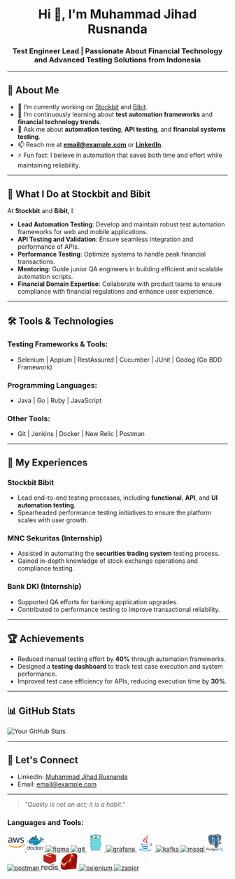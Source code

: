 <h1 align="center">Hi 👋, I'm Muhammad Jihad Rusnanda</h1>
<h3 align="center">Test Engineer Lead | Passionate About Financial Technology and Advanced Testing Solutions from Indonesia</h3>

---

## 🌟 About Me
- 🔭 I’m currently working on [Stockbit](https://stockbit.com/) and [Bibit](https://bibit.id/).
- 🌱 I’m continuously learning about **test automation frameworks** and **financial technology trends**.
- 💬 Ask me about **automation testing**, **API testing**, and **financial systems testing**.
- 📫 Reach me at **[email@example.com](mailto:muhamadjihad4@gmail.com)** or **[LinkedIn](https://www.linkedin.com/in/muhammadjihad/)**.
- ⚡ Fun fact: I believe in automation that saves both time and effort while maintaining reliability.

---

## 💼 What I Do at Stockbit and Bibit
At **Stockbit** and **Bibit**, I:
- **Lead Automation Testing**: Develop and maintain robust test automation frameworks for web and mobile applications.
- **API Testing and Validation**: Ensure seamless integration and performance of APIs.
- **Performance Testing**: Optimize systems to handle peak financial transactions.
- **Mentoring**: Guide junior QA engineers in building efficient and scalable automation scripts.
- **Financial Domain Expertise**: Collaborate with product teams to ensure compliance with financial regulations and enhance user experience.

---

## 🛠️ Tools & Technologies
### Testing Frameworks & Tools:
- Selenium | Appium | RestAssured | Cucumber | JUnit | Godog (Go BDD Framework)

### Programming Languages:
- Java | Go | Ruby | JavaScript

### Other Tools:
- Git | Jenkins | Docker | New Relic | Postman

---

## 🌱 My Experiences
### Stockbit Bibit
- Lead end-to-end testing processes, including **functional**, **API**, and **UI automation testing**.
- Spearheaded performance testing initiatives to ensure the platform scales with user growth.

### MNC Sekuritas (Internship)
- Assisted in automating the **securities trading system** testing process.
- Gained in-depth knowledge of stock exchange operations and compliance testing.

### Bank DKI (Internship)
- Supported QA efforts for banking application upgrades.
- Contributed to performance testing to improve transactional reliability.

---

## 🏆 Achievements
- Reduced manual testing effort by **40%** through automation frameworks.
- Designed a **testing dashboard** to track test case execution and system performance.
- Improved test case efficiency for APIs, reducing execution time by **30%**.

---

## 📊 GitHub Stats
![Your GitHub Stats](https://github-readme-stats.vercel.app/api?username=yourusername&show_icons=true&hide=issues&count_private=true)

---

## 🚀 Let's Connect
- LinkedIn: [Muhammad Jihad Rusnanda](https://linkedin.com/in/your-profile)
- Email: [email@example.com](mailto:email@example.com)

---

> *"Quality is not an act; it is a habit."*

<h3 align="left">Languages and Tools:</h3>
<p align="left"> <a href="https://aws.amazon.com" target="_blank" rel="noreferrer"> <img src="https://raw.githubusercontent.com/devicons/devicon/master/icons/amazonwebservices/amazonwebservices-original-wordmark.svg" alt="aws" width="40" height="40"/> </a> <a href="https://www.docker.com/" target="_blank" rel="noreferrer"> <img src="https://raw.githubusercontent.com/devicons/devicon/master/icons/docker/docker-original-wordmark.svg" alt="docker" width="40" height="40"/> </a> <a href="https://www.figma.com/" target="_blank" rel="noreferrer"> <img src="https://www.vectorlogo.zone/logos/figma/figma-icon.svg" alt="figma" width="40" height="40"/> </a> <a href="https://git-scm.com/" target="_blank" rel="noreferrer"> <img src="https://www.vectorlogo.zone/logos/git-scm/git-scm-icon.svg" alt="git" width="40" height="40"/> </a> <a href="https://golang.org" target="_blank" rel="noreferrer"> <img src="https://raw.githubusercontent.com/devicons/devicon/master/icons/go/go-original.svg" alt="go" width="40" height="40"/> </a> <a href="https://grafana.com" target="_blank" rel="noreferrer"> <img src="https://www.vectorlogo.zone/logos/grafana/grafana-icon.svg" alt="grafana" width="40" height="40"/> </a> <a href="https://www.java.com" target="_blank" rel="noreferrer"> <img src="https://raw.githubusercontent.com/devicons/devicon/master/icons/java/java-original.svg" alt="java" width="40" height="40"/> </a> <a href="https://kafka.apache.org/" target="_blank" rel="noreferrer"> <img src="https://www.vectorlogo.zone/logos/apache_kafka/apache_kafka-icon.svg" alt="kafka" width="40" height="40"/> </a> <a href="https://www.microsoft.com/en-us/sql-server" target="_blank" rel="noreferrer"> <img src="https://www.svgrepo.com/show/303229/microsoft-sql-server-logo.svg" alt="mssql" width="40" height="40"/> </a> <a href="https://www.postgresql.org" target="_blank" rel="noreferrer"> <img src="https://raw.githubusercontent.com/devicons/devicon/master/icons/postgresql/postgresql-original-wordmark.svg" alt="postgresql" width="40" height="40"/> </a> <a href="https://postman.com" target="_blank" rel="noreferrer"> <img src="https://www.vectorlogo.zone/logos/getpostman/getpostman-icon.svg" alt="postman" width="40" height="40"/> </a> <a href="https://redis.io" target="_blank" rel="noreferrer"> <img src="https://raw.githubusercontent.com/devicons/devicon/master/icons/redis/redis-original-wordmark.svg" alt="redis" width="40" height="40"/> </a> <a href="https://www.ruby-lang.org/en/" target="_blank" rel="noreferrer"> <img src="https://raw.githubusercontent.com/devicons/devicon/master/icons/ruby/ruby-original.svg" alt="ruby" width="40" height="40"/> </a> <a href="https://www.selenium.dev" target="_blank" rel="noreferrer"> <img src="https://raw.githubusercontent.com/detain/svg-logos/780f25886640cef088af994181646db2f6b1a3f8/svg/selenium-logo.svg" alt="selenium" width="40" height="40"/> </a> <a href="https://zapier.com" target="_blank" rel="noreferrer"> <img src="https://www.vectorlogo.zone/logos/zapier/zapier-icon.svg" alt="zapier" width="40" height="40"/> </a> </p>

